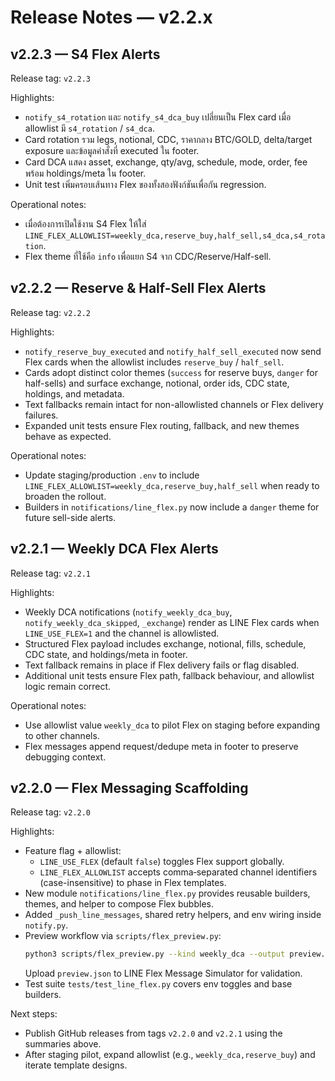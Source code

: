 # Release Notes — v2.2.x

## v2.2.3 — S4 Flex Alerts
Release tag: `v2.2.3`

Highlights:
- `notify_s4_rotation` และ `notify_s4_dca_buy` เปลี่ยนเป็น Flex card เมื่อ allowlist มี `s4_rotation` / `s4_dca`.
- Card rotation รวม legs, notional, CDC, ราคากลาง BTC/GOLD, delta/target exposure และข้อมูลคำสั่งที่ executed ใน footer.
- Card DCA แสดง asset, exchange, qty/avg, schedule, mode, order, fee พร้อม holdings/meta ใน footer.
- Unit test เพิ่มครอบเส้นทาง Flex ของทั้งสองฟังก์ชันเพื่อกัน regression.

Operational notes:
- เมื่อต้องการเปิดใช้งาน S4 Flex ให้ใส่ `LINE_FLEX_ALLOWLIST=weekly_dca,reserve_buy,half_sell,s4_dca,s4_rotation`.
- Flex theme ที่ใช้คือ `info` เพื่อแยก S4 จาก CDC/Reserve/Half-sell.

## v2.2.2 — Reserve & Half-Sell Flex Alerts
Release tag: `v2.2.2`

Highlights:
- `notify_reserve_buy_executed` and `notify_half_sell_executed` now send Flex cards when the allowlist includes `reserve_buy` / `half_sell`.
- Cards adopt distinct color themes (`success` for reserve buys, `danger` for half-sells) and surface exchange, notional, order ids, CDC state, holdings, and metadata.
- Text fallbacks remain intact for non-allowlisted channels or Flex delivery failures.
- Expanded unit tests ensure Flex routing, fallback, and new themes behave as expected.

Operational notes:
- Update staging/production `.env` to include `LINE_FLEX_ALLOWLIST=weekly_dca,reserve_buy,half_sell` when ready to broaden the rollout.
- Builders in `notifications/line_flex.py` now include a `danger` theme for future sell-side alerts.

## v2.2.1 — Weekly DCA Flex Alerts
Release tag: `v2.2.1`

Highlights:
- Weekly DCA notifications (`notify_weekly_dca_buy`, `notify_weekly_dca_skipped`, `_exchange`) render as LINE Flex cards when `LINE_USE_FLEX=1` and the channel is allowlisted.
- Structured Flex payload includes exchange, notional, fills, schedule, CDC state, and holdings/meta in footer.
- Text fallback remains in place if Flex delivery fails or flag disabled.
- Additional unit tests ensure Flex path, fallback behaviour, and allowlist logic remain correct.

Operational notes:
- Use allowlist value `weekly_dca` to pilot Flex on staging before expanding to other channels.
- Flex messages append request/dedupe meta in footer to preserve debugging context.


## v2.2.0 — Flex Messaging Scaffolding
Release tag: `v2.2.0`

Highlights:
- Feature flag + allowlist:
  - `LINE_USE_FLEX` (default `false`) toggles Flex support globally.
  - `LINE_FLEX_ALLOWLIST` accepts comma‑separated channel identifiers (case-insensitive) to phase in Flex templates.
- New module `notifications/line_flex.py` provides reusable builders, themes, and helper to compose Flex bubbles.
- Added `_push_line_messages`, shared retry helpers, and env wiring inside `notify.py`.
- Preview workflow via `scripts/flex_preview.py`:
  ```bash
  python3 scripts/flex_preview.py --kind weekly_dca --output preview.json
  ```
  Upload `preview.json` to LINE Flex Message Simulator for validation.
- Test suite `tests/test_line_flex.py` covers env toggles and base builders.

Next steps:
- Publish GitHub releases from tags `v2.2.0` and `v2.2.1` using the summaries above.
- After staging pilot, expand allowlist (e.g., `weekly_dca,reserve_buy`) and iterate template designs.
